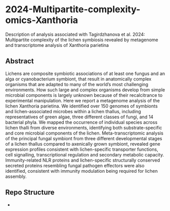 # 2024-Multipartite-complexity-omics-Xanthoria
Description of analysis associated with Tagirdzhanova et al. 2024: Multipartite complexity of the lichen symbiosis revealed by metagenome and transcriptome analysis of Xanthoria parietina

## Abstract
Lichens are composite symbiotic associations of at least one fungus and an alga or cyanobacterium symbiont, that result in anatomically complex organisms that are adapted to many of the world’s most challenging environments. How such large and complex organisms develop from simple microbial components is largely unknown because of their recalcitrance to experimental manipulation. Here we report a metagenome analysis of the lichen Xanthoria parietina. We identified over 150 genomes of symbionts and lichen-associated microbes within a lichen thallus, including representatives of green algae, three different classes of fungi, and 14 bacterial phyla. We mapped the occurrence of individual species across lichen thalli from diverse environments, identifying both substrate-specific and core microbial components of the lichen. Meta-transcriptomic analysis of the principal fungal symbiont from three different developmental stages of a lichen thallus compared to axenically grown symbiont, revealed gene expression profiles consistent with lichen-specific transporter functions, cell signalling, transcriptional regulation and secondary metabolic capacity. Immunity-related NLR proteins and lichen-specific structurally conserved secreted proteins resembling fungal pathogen effectors were also identified, consistent with immunity modulation being required for lichen assembly.

## Repo Structure
* 
